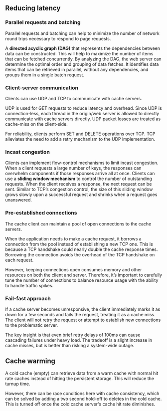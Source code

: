 ## Reducing latency

### Parallel requests and batching

Parallel requests and batching can help to minimize the number of network round trips necessary to respond to page requests.

A **directed acyclic graph (DAG)** that represents the dependencies between data can be constructed. This will help to maximize the number of items that can be fetched concurrently. By analyzing the DAG, the web server can determine the optimal order and grouping of data fetches. It identifies data items that can be retrieved in parallel, without any dependencies, and groups them in a single batch request.

### Client-server communication

Clients can use UDP and TCP to communicate with cache servers.

UDP is used for GET requests to reduce latency and overhead. Since UDP is connection-less, each thread in the origin/web server is allowed to directly communicate with cache servers directly. UDP packet losses are treated as cache-miss on the client-side.

For reliability, clients perform SET and DELETE operations over TCP. TCP alleviates the need to add a retry mechanism to the UDP implementation.

### Incast congestion

Clients can implement flow-control mechanisms to limit incast congestion. When a client requests a large number of keys, the responses can overwhelm components if those responses arrive all at once. Clients can use a **sliding window mechanism** to control the number of outstanding requests. When the client receives a response, the next request can be sent. Similar to TCP’s congestion control, the size of this sliding window grows slowly upon a successful request and shrinks when a request goes unanswered.

### Pre-established connections

The cache client can maintain a pool of open connections to the cache servers.

When the application needs to make a cache request, it borrows a connection from the pool instead of establishing a new TCP one. This is because a TCP handshake could nearly double the cache response times. Borrowing the connection avoids the overhead of the TCP handshake on each request.

However, keeping connections open consumes memory and other resources on both the client and server. Therefore, it’s important to carefully tune the number of connections to balance resource usage with the ability to handle traffic spikes.

### Fail-fast approach

If a cache server becomes unresponsive, the client immediately marks it as down for a few seconds and fails the request, treating it as a cache miss. The client will not retry the request or attempt to establish new connections to the problematic server.

The key insight is that even brief retry delays of 100ms can cause cascading failures under heavy load. The tradeoff is a slight increase in cache misses, but is better than risking a system-wide outage.

## Cache warming

A cold cache (empty) can retrieve data from a warm cache with normal hit rate caches instead of hitting the persistent storage. This will reduce the turnup time.

However, there can be race conditions here with cache consistency, which can be solved by adding a two second hold-off to deletes in the cold cache. This is turned off once the cold cache server's cache hit rate diminishes.
